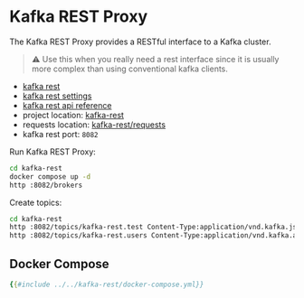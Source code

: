# Kafka REST Proxy

The Kafka REST Proxy provides a RESTful interface to a Kafka cluster.

> ⚠️ Use this when you really need a rest interface since it is usually more complex than using conventional kafka clients.

- [kafka rest](https://docs.confluent.io/platform/current/kafka-rest/index.html)
- [kafka rest settings](https://docs.confluent.io/platform/current/kafka-rest/production-deployment/rest-proxy/config.html)
- [kafka rest api reference](https://docs.confluent.io/platform/current/kafka-rest/api.html)
- project location: [kafka-rest](https://github.com/sauljabin/kafka-sandbox/tree/main/kafka-rest)
- requests location: [kafka-rest/requests](https://github.com/sauljabin/kafka-sandbox/tree/main/kafka-rest/requests)
- kafka rest port: `8082`

Run Kafka REST Proxy:

```bash
cd kafka-rest
docker compose up -d
http :8082/brokers
```

Create topics:

```bash
cd kafka-rest
http :8082/topics/kafka-rest.test Content-Type:application/vnd.kafka.json.v2+json records:='[{ "key": "test", "value": "test" }]'
http :8082/topics/kafka-rest.users Content-Type:application/vnd.kafka.avro.v2+json < requests/produce-avro-message.json
```

## Docker Compose

```yaml
{{#include ../../kafka-rest/docker-compose.yml}}
```